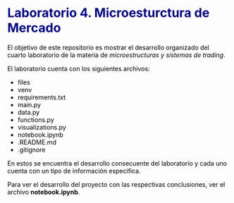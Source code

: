 # <font color = 'navy'> Laboratorio 4. Microesturctura de Mercado <font color = 'black'>
    
El objetivo de este repositorio es mostrar el desarrollo organizado del cuarto laboratorio de la materia de *microestructuras y sistemas de trading*.
    
El laboratorio cuenta con los siguientes archivos:

+ files 
+ venv 
+ requirements.txt 
+ main.py
+ data.py
+ functions.py
+ visualizations.py
+ notebook.ipynb
+ .README.md
+ .gitignore
    
En estos se encuentra el desarrollo consecuente del laboratorio y cada uno cuenta con un tipo de información especifica. 

Para ver el desarrollo del proyecto con las respectivas conclusiones, ver el archivo **notebook.ipynb**.
